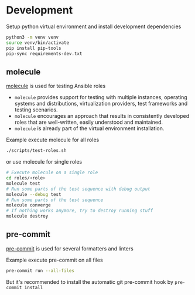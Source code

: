 # Development

Setup python virtual environment and install development dependencies

```bash
python3 -m venv venv
source venv/bin/activate
pip install pip-tools
pip-sync requirements-dev.txt
```

## molecule

[molecule](https://molecule.readthedocs.io/en/latest/) is used for testing Ansible roles

- `molecule` provides support for testing with multiple instances, operating systems and distributions, virtualization
  providers, test frameworks and testing scenarios.
- `molecule` encourages an approach that results in consistently developed roles that are well-written, easily
  understood and maintained.
- `molecule` is already part of the virtual environment installation.

Example execute molecule for all roles

```bash
./scripts/test-roles.sh
```

or use molecule for single roles

```bash
# Execute molecule on a single role
cd roles/<role>
molecule test
# Run some parts of the test sequence with debug output
molecule --debug test
# Run some parts of the test sequence
molecule converge
# If nothing works anymore, try to destroy running stuff
molecule destroy
```

## pre-commit

[pre-commit](https://pre-commit.com/) is used for several formatters and linters

Example execute pre-commit on all files

```bash
pre-commit run --all-files
```

But it's recommended to install the automatic git pre-commit hook by `pre-commit install`
